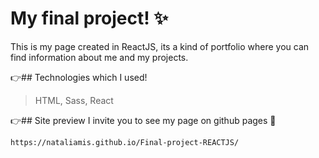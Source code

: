 # My final project! :sparkles:
This is my page created in ReactJS, its a kind of portfolio where you can find information 
about me and my projects.

:point_right:## Technologies which I used!
> HTML, Sass, React

:point_right:## Site preview
I invite you to see my page on github pages :open_hands:
```shell
https://nataliamis.github.io/Final-project-REACTJS/
```



